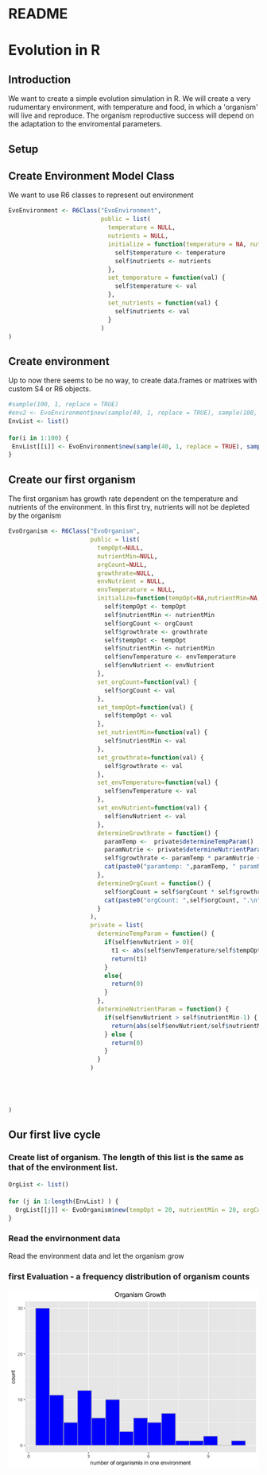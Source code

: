 README
================

Evolution in R
==============

Introduction
------------

We want to create a simple evolution simulation in R. We will create a very rudumentary environment, with temperature and food, in which a 'organism' will live and reproduce. The organism reproductive success will depend on the adaptation to the enviromental parameters.

Setup
-----

Create Environment Model Class
------------------------------

We want to use R6 classes to represent out environment

``` r
EvoEnvironment <- R6Class("EvoEnvironment",
                          public = list(
                            temperature = NULL,
                            nutrients = NULL,
                            initialize = function(temperature = NA, nutrients = NA) {
                              self$temperature <- temperature
                              self$nutrients <- nutrients
                            },
                            set_temperature = function(val) {
                              self$temperature <- val
                            },
                            set_nutrients = function(val) {
                              self$nutrients <- val
                            }
                          )
)
```

Create environment
------------------

Up to now there seems to be no way, to create data.frames or matrixes with custom S4 or R6 objects.

``` r
#sample(100, 1, replace = TRUE)
#env2 <- EvoEnvironment$new(sample(40, 1, replace = TRUE), sample(100, 1, replace = TRUE))
EnvList <- list()

for(i in 1:100) {
 EnvList[[i]] <- EvoEnvironment$new(sample(40, 1, replace = TRUE), sample(100, 1, replace = TRUE))
}
```

Create our first organism
-------------------------

The first organism has growth rate dependent on the temperature and nutrients of the environment. In this first try, nutrients will not be depleted by the organism

``` r
EvoOrganism <- R6Class("EvoOrganism",
                       public = list(
                         tempOpt=NULL,
                         nutrientMin=NULL,
                         orgCount=NULL,
                         growthrate=NULL,
                         envNutrient = NULL,
                         envTemperature = NULL,
                         initialize=function(tempOpt=NA,nutrientMin=NA,orgCount=NA,growthrate=NA, envTemperature=NA,envNutrient=NA){
                           self$tempOpt <- tempOpt
                           self$nutrientMin <- nutrientMin
                           self$orgCount <- orgCount
                           self$growthrate <- growthrate
                           self$tempOpt <- tempOpt
                           self$nutrientMin <- nutrientMin
                           self$envTemperature <- envTemperature
                           self$envNutrient <- envNutrient
                         },
                         set_orgCount=function(val) {
                           self$orgCount <- val
                         },
                         set_tempOpt=function(val) {
                           self$tempOpt <- val
                         },
                         set_nutrientMin=function(val) {
                           self$nutrientMin <- val
                         },
                         set_growthrate=function(val) {
                           self$growthrate <- val
                         },
                         set_envTemperature=function(val) {
                           self$envTemperature <- val
                         },
                         set_envNutrient=function(val) {
                           self$envNutrient <- val
                         },
                         determineGrowthrate = function() {
                           paramTemp <-  private$determineTempParam()
                           paramNutrie <- private$determineNutrientParam()
                           self$growthrate <- paramTemp * paramNutrie + 1
                           cat(paste0("paramtemp: ",paramTemp, " paramNutrie: ",paramNutrie,".\n"))
                         },
                         determineOrgCount = function() {
                           self$orgCount = self$orgCount * self$growthrate
                           cat(paste0("orgCount: ",self$orgCount, ".\n"))
                         }
                       ),
                       private = list(
                         determineTempParam = function() {
                           if(self$envNutrient > 0){
                             t1 <- abs(self$envTemperature/self$tempOpt)
                             return(t1)
                           }
                           else{
                             return(0)
                           }
                         },
                         determineNutrientParam = function() {
                           if(self$envNutrient > self$nutrientMin-1) {
                             return(abs(self$envNutrient/self$nutrientMin))
                           } else {
                             return(0)
                           }
                         }
                       )
                       
                       
                       
                       
)
```

Our first live cycle
--------------------

### Create list of organism. The length of this list is the same as that of the environment list.

``` r
OrgList <- list()

for (j in 1:length(EnvList) ) {
  OrgList[[j]] <- EvoOrganism$new(tempOpt = 20, nutrientMin = 20, orgCount = 1)
}
```

### Read the envirnonment data

Read the environment data and let the organism grow

### first Evaluation - a frequency distribution of organism counts

![](README_files/figure-markdown_github/org_growth_graph-1.png)
